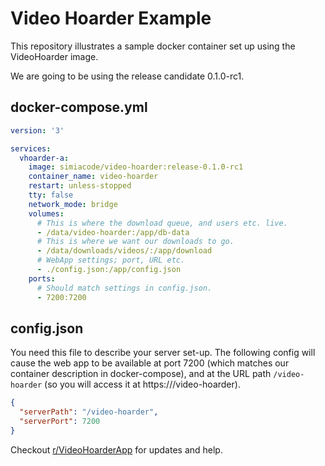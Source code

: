# Video Hoarder Example
This repository illustrates a sample docker container set up using the VideoHoarder image.

We are going to be using the release candidate 0.1.0-rc1.

## docker-compose.yml

```yaml
version: '3'

services:
  vhoarder-a:
    image: simiacode/video-hoarder:release-0.1.0-rc1
    container_name: video-hoarder
    restart: unless-stopped
    tty: false
    network_mode: bridge
    volumes:
      # This is where the download queue, and users etc. live.
      - /data/video-hoarder:/app/db-data
      # This is where we want our downloads to go.
      - /data/downloads/videos/:/app/download
      # WebApp settings; port, URL etc.
      - ./config.json:/app/config.json
    ports:
      # Should match settings in config.json.
      - 7200:7200

```

## config.json
You need this file to describe your server set-up. The following config will cause the web app to be available at port 7200 (which matches our container description in docker-compose), and at the URL path `/video-hoarder` (so you will access it at https://<your server address>/video-hoarder).

```json
{
  "serverPath": "/video-hoarder",
  "serverPort": 7200
}
```

Checkout [r/VideoHoarderApp](https://www.reddit.com/r/VideoHoarderApp) for updates and help.
